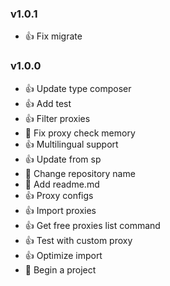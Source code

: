 ### v1.0.1 
* :+1: Fix migrate

### v1.0.0 
* :+1: Update type composer
* :+1: Add test
* :+1: Filter proxies
* :bug: Fix proxy check memory
* :+1: Multilingual support
* :+1: Update from sp
* :tada: Change repository name
* :memo: Add readme.md
* :+1: Proxy configs
* :+1: Import proxies
* :+1: Get free proxies list command
* :+1: Test with custom proxy
* :+1: Optimize import
* :tada: Begin a project

